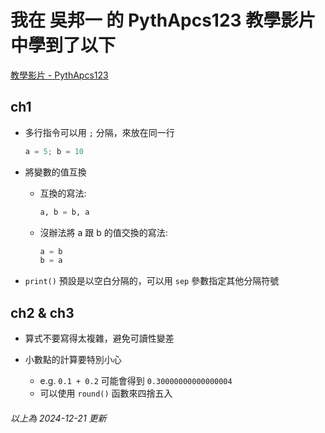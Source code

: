 # 我在 吳邦一 的 **PythApcs123** 教學影片中學到了以下
[教學影片 - PythApcs123](https://www.youtube.com/playlist?list=PLpmg1QLbgMuSIDOgOcwf0Fbbn2ZDR7s-X)

## ch1

- 多行指令可以用 `;` 分隔，來放在同一行
  ```py
  a = 5; b = 10
  ```

- 將變數的值互換
  - 互換的寫法:
    ```py
    a, b = b, a
    ```
  - 沒辦法將 a 跟 b 的值交換的寫法:
    ```py
    a = b
    b = a
    ```

- `print()` 預設是以空白分隔的，可以用 `sep` 參數指定其他分隔符號

## ch2 & ch3

- 算式不要寫得太複雜，避免可讀性變差

- 小數點的計算要特別小心
  - e.g. `0.1 + 0.2` 可能會得到 `0.30000000000000004`
  - 可以使用 `round()` 函數來四捨五入
###### 以上為 2024-12-21 更新
